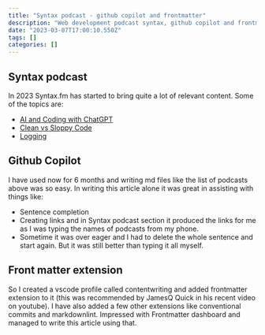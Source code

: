 ```yaml
---
title: "Syntax podcast - github copilot and frontmatter"
description: "Web development podcast syntax, github copilot and frontmatter extension for"
date: "2023-03-07T17:00:10.550Z"
tags: []
categories: []
---
```


## Syntax podcast

In 2023 Syntax.fm has started to bring quite a lot of relevant content. Some of the topics are:
- [AI and Coding with ChatGPT](https://syntax.fm/show/582/ai-and-coding-with-chatgpt)
- [Clean vs Sloppy Code](https://syntax.fm/show/581/clean-vs-sloppy-code)
- [Logging](https://syntax.fm/show/578/logging)

## Github Copilot

I have used now for 6 months and writing md files like the list of podcasts above was so easy. In writing this article alone it was great in assisting with things like:
- Sentence completion
- Creating links and in Syntax podcast section it produced the links for me as I was typing the names of podcasts from my phone.
- Sometime it was over eager and I had to delete the whole sentence and start again. But it was still better than typing it all myself.

## Front matter extension

So I created a vscode profile called contentwriting and added frontmatter extension to it (this was recommended by JamesQ Quick in his recent video on youtube). I have also added a few other extensions like conventional commits and markdownlint. Impressed with Frontmatter dashboard and managed to write this article using that.
